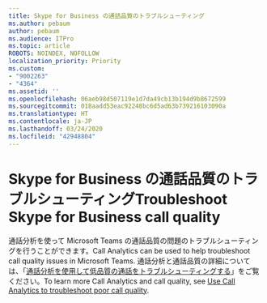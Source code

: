 ```yaml
---
title: Skype for Business の通話品質のトラブルシューティング
ms.author: pebaum
author: pebaum
ms.audience: ITPro
ms.topic: article
ROBOTS: NOINDEX, NOFOLLOW
localization_priority: Priority
ms.custom:
- "9002263"
- "4364"
ms.assetid: ''
ms.openlocfilehash: 06aeb98d507119e1d7da49cb13b194d9b8672599
ms.sourcegitcommit: 018aadd53eac92248bc6d5ad63b739216103090a
ms.translationtype: HT
ms.contentlocale: ja-JP
ms.lasthandoff: 03/24/2020
ms.locfileid: "42948804"
---
```

# <a name="troubleshoot-skype-for-business-call-quality"></a><span data-ttu-id="8298e-102">Skype for Business の通話品質のトラブルシューティング</span><span class="sxs-lookup"><span data-stu-id="8298e-102">Troubleshoot Skype for Business call quality</span></span>

<span data-ttu-id="8298e-103">通話分析を使って Microsoft Teams の通話品質の問題のトラブルシューティングを行うことができます。</span><span class="sxs-lookup"><span data-stu-id="8298e-103">Call Analytics can be used to help troubleshoot call quality issues in Microsoft Teams.</span></span> <span data-ttu-id="8298e-104">通話分析と通話品質の詳細については、「[通話分析を使用して低品質の通話をトラブルシューティングする](https://docs.microsoft.com/MicrosoftTeams/use-call-analytics-to-troubleshoot-poor-call-quality)」をご覧ください。</span><span class="sxs-lookup"><span data-stu-id="8298e-104">To learn more Call Analytics and call quality, see [Use Call Analytics to troubleshoot poor call quality](https://docs.microsoft.com/MicrosoftTeams/use-call-analytics-to-troubleshoot-poor-call-quality).</span></span>

